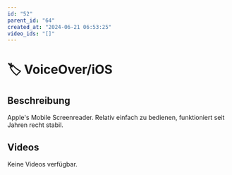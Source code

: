 ```yaml
---
id: "52"
parent_id: "64"
created_at: "2024-06-21 06:53:25"
video_ids: "[]"
---
```


# 🏷️ VoiceOver/iOS

## Beschreibung

Apple's Mobile Screenreader. Relativ einfach zu bedienen, funktioniert seit Jahren recht stabil.

## Videos

Keine Videos verfügbar.
